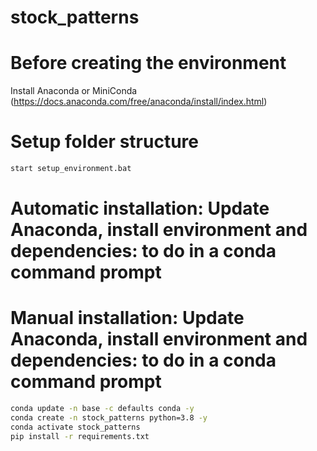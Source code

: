 # stock_patterns

# Before creating the environment
Install Anaconda or MiniConda (https://docs.anaconda.com/free/anaconda/install/index.html)


# Setup folder structure
``` sh
start setup_environment.bat
```
# Automatic installation: Update Anaconda, install environment and dependencies: to do in a conda command prompt


# Manual installation: Update Anaconda, install environment and dependencies: to do in a conda command prompt
``` sh
conda update -n base -c defaults conda -y
conda create -n stock_patterns python=3.8 -y
conda activate stock_patterns
pip install -r requirements.txt
```